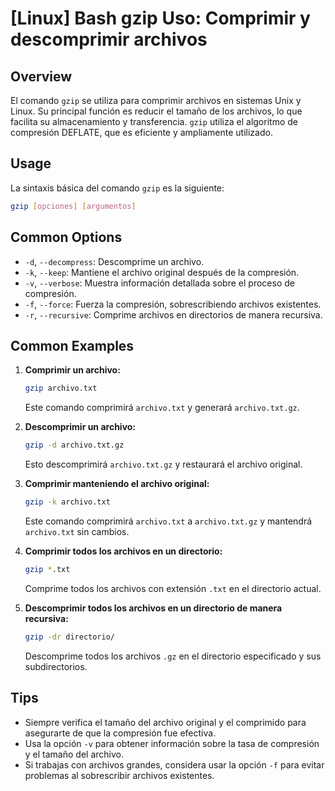 # [Linux] Bash gzip Uso: Comprimir y descomprimir archivos

## Overview
El comando `gzip` se utiliza para comprimir archivos en sistemas Unix y Linux. Su principal función es reducir el tamaño de los archivos, lo que facilita su almacenamiento y transferencia. `gzip` utiliza el algoritmo de compresión DEFLATE, que es eficiente y ampliamente utilizado.

## Usage
La sintaxis básica del comando `gzip` es la siguiente:

```bash
gzip [opciones] [argumentos]
```

## Common Options
- `-d`, `--decompress`: Descomprime un archivo.
- `-k`, `--keep`: Mantiene el archivo original después de la compresión.
- `-v`, `--verbose`: Muestra información detallada sobre el proceso de compresión.
- `-f`, `--force`: Fuerza la compresión, sobrescribiendo archivos existentes.
- `-r`, `--recursive`: Comprime archivos en directorios de manera recursiva.

## Common Examples
1. **Comprimir un archivo:**
   ```bash
   gzip archivo.txt
   ```
   Este comando comprimirá `archivo.txt` y generará `archivo.txt.gz`.

2. **Descomprimir un archivo:**
   ```bash
   gzip -d archivo.txt.gz
   ```
   Esto descomprimirá `archivo.txt.gz` y restaurará el archivo original.

3. **Comprimir manteniendo el archivo original:**
   ```bash
   gzip -k archivo.txt
   ```
   Este comando comprimirá `archivo.txt` a `archivo.txt.gz` y mantendrá `archivo.txt` sin cambios.

4. **Comprimir todos los archivos en un directorio:**
   ```bash
   gzip *.txt
   ```
   Comprime todos los archivos con extensión `.txt` en el directorio actual.

5. **Descomprimir todos los archivos en un directorio de manera recursiva:**
   ```bash
   gzip -dr directorio/
   ```
   Descomprime todos los archivos `.gz` en el directorio especificado y sus subdirectorios.

## Tips
- Siempre verifica el tamaño del archivo original y el comprimido para asegurarte de que la compresión fue efectiva.
- Usa la opción `-v` para obtener información sobre la tasa de compresión y el tamaño del archivo.
- Si trabajas con archivos grandes, considera usar la opción `-f` para evitar problemas al sobrescribir archivos existentes.